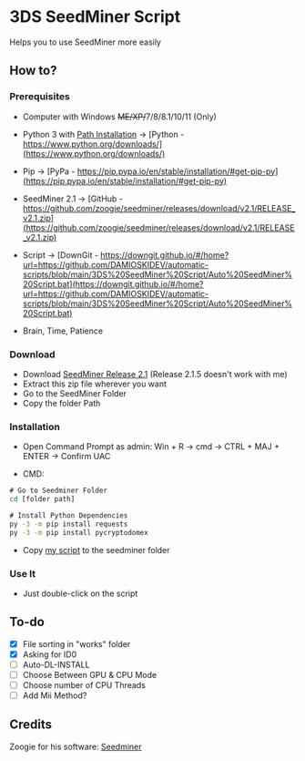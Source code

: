 # 3DS SeedMiner Script

Helps you to use SeedMiner more easily

## How to?

### Prerequisites
- Computer with Windows ~~ME/XP/~~7/8/8.1/10/11 (Only)
- Python 3 with [Path Installation](https://www.educative.io/edpresso/how-to-add-python-to-path-variable-in-windows) → 
[Python - https://www.python.org/downloads/](https://www.python.org/downloads/)

- Pip → [PyPa - https://pip.pypa.io/en/stable/installation/#get-pip-py](https://pip.pypa.io/en/stable/installation/#get-pip-py)

- SeedMiner 2.1 → [GitHub - https://github.com/zoogie/seedminer/releases/download/v2.1/RELEASE_v2.1.zip](https://github.com/zoogie/seedminer/releases/download/v2.1/RELEASE_v2.1.zip)

- Script → [DownGit - https://downgit.github.io/#/home?url=https://github.com/DAMIOSKIDEV/automatic-scripts/blob/main/3DS%20SeedMiner%20Script/Auto%20SeedMiner%20Script.bat](https://downgit.github.io/#/home?url=https://github.com/DAMIOSKIDEV/automatic-scripts/blob/main/3DS%20SeedMiner%20Script/Auto%20SeedMiner%20Script.bat)

- Brain, Time, Patience

### Download
- Download [SeedMiner Release 2.1](https://github.com/zoogie/seedminer/releases/download/v2.1/RELEASE_v2.1.zip) (Release 2.1.5 doesn't work with me)
- Extract this zip file wherever you want
- Go to the SeedMiner Folder
- Copy the folder Path

### Installation
- Open Command Prompt as admin: Win + R → cmd → CTRL + MAJ + ENTER → Confirm UAC

- CMD: 

```bat
# Go to Seedminer Folder
cd [folder path]

# Install Python Dependencies
py -3 -m pip install requests
py -3 -m pip install pycryptodomex
```
- Copy [my script](https://downgit.github.io/#/home?url=https://github.com/DAMIOSKIDEV/automatic-scripts/blob/main/3DS%20SeedMiner%20Script/Auto%20SeedMiner%20Script.bat) to the seedminer folder

### Use It
- Just double-click on the script

## To-do
- [x] File sorting in "works" folder
- [x] Asking for ID0
- [ ] Auto-DL-INSTALL
- [ ] Choose Between GPU & CPU Mode
- [ ] Choose number of CPU Threads
- [ ] Add Mii Method?

## Credits

Zoogie for his software: [Seedminer](https://github.com/zoogie/seedminer)
